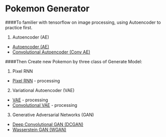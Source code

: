 # Pokemon Generator

####To familier with tensorflow on image processing, using Autoencoder to practice first.

1. Autoencoder (AE)
  * [Autoencoder (AE)](https://github.com/musicmilif/Pokemon-Generator/blob/master/AE_RGB.ipynb)
  * [Convolutional Autoencoder (Conv AE)](https://github.com/musicmilif/Pokemon-Generator/blob/master/Conv_AE.ipynb)

####Then Create new Pokemon by three class of Generate Model:

1. Pixel RNN
  * [Pixel RNN](https://github.com/musicmilif/Pokemon-Generator/blob/master/PixelRNN.ipynb) - processing
2. Variational Autoencoder (VAE)
  * [VAE](https://github.com/musicmilif/Pokemon-Generator/blob/master/VAE.ipynb) - processing
  * [Convolutional VAE](https://github.com/musicmilif/Pokemon-Generator/blob/master/Conv_VAE.ipynb) - processing
3. Generative Adversarial Networks (GAN)
  * [Deep Convolutional GAN (DCGAN)](https://github.com/musicmilif/Pokemon-Generator/blob/master/DCGAN.ipynb)
  * [Wasserstein GAN (WGAN)](https://github.com/musicmilif/Pokemon-Generator/blob/master/WGAN.ipynb)